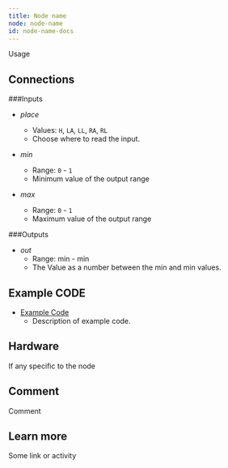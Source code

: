 ```yaml
---
title: Node name
node: node-name
id: node-name-docs
---
```


Usage

## Connections

<div class="node-input-list" markdown="block">

###Inputs

- *place*
    - Values: `H`, `LA`, `LL`, `RA`, `RL`
    - Choose where to read the input.

- *min*
    - Range: `0` - `1`
    - Minimum value of the output range

- *max*
    - Range: `0` - `1`
    - Maximum value of the output range

</div>


<div class="node-output-list" markdown="block">

###Outputs

- *out*
    - Range: <span class='node-input'>min</span> - <span class='node-input'>min</span>
    - The Value as a number between the <span class='node-input'>min</span> and <span class='node-input'>min</span> values.

</div>

## Example CODE

<div class="node-example-programs" markdown="block">

- [Example Code](http://code.quirkbot.com/program/XXXXXXXXXXXXXXXX "Go to Quirkbot CODE")
    - Description of example code.

</div>

## Hardware

If any specific to the node

## Comment

Comment

## Learn more

Some link or activity